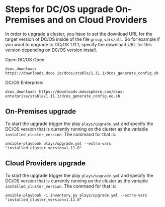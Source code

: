 # Steps for DC/OS upgrade On-Premises and on Cloud Providers

In order to upgrade a cluster, you have to set the download URL for the target version of DC/OS inside of the file `group_vars/all`. So for example if you want to upgrade to DC/OS 1.11.1, specify the download URL for this version depending on DC/OS version install.

Open DC/OS Open:

```
dcos_download: https://downloads.dcos.io/dcos/stable/1.11.1/dcos_generate_config.sh
```

DC/OS Enterprise:

```
dcos_download: https://downloads.mesosphere.com/dcos-enterprise/stable/1.11.1/dcos_generate_config.ee.sh
```

## On-Premises upgrade

To start the upgrade trigger the play `plays/upgrade.yml` and specify the DC/OS version that is currently running on the cluster as the variable `installed_cluster_version`. The command for that is:

```
ansible-playbook plays/upgrade.yml --extra-vars "installed_cluster_version=1.11.0"
```

## Cloud Providers upgrade

To start the upgrade trigger the play `plays/upgrade.yml` and specify the DC/OS version that is currently running on the cluster as the variable `installed_cluster_version`. The command for that is:

```
ansible-playbook -i inventory.py plays/upgrade.yml --extra-vars "installed_cluster_version=1.11.0"
```
